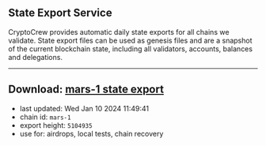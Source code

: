 ## State Export Service
CryptoCrew provides automatic daily state exports for all chains we validate. State export files can be used as genesis files and are a snapshot of the current blockchain state, including all validators, accounts, balances and delegations.

---
**Download: [mars-1 state export](https://dl.ccvalidators.com/SERVICE/mars/mars-1_export_5104935.json)**
---

- last updated: Wed Jan 10 2024 11:49:41
- chain id: `mars-1`
- export height: `5104935`
- use for: airdrops, local tests, chain recovery
